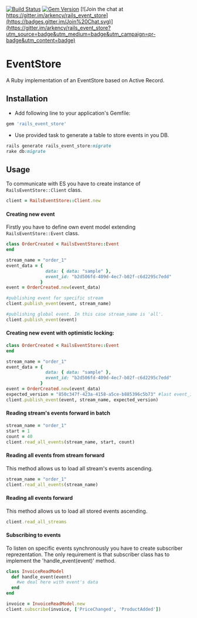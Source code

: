 [![Build Status](https://travis-ci.org/arkency/rails_event_store.svg?branch=master)](https://travis-ci.org/arkency/rails_event_store)
[![Gem Version](https://badge.fury.io/rb/rails_event_store.svg)](http://badge.fury.io/rb/rails_event_store)
[![Join the chat at https://gitter.im/arkency/rails_event_store](https://badges.gitter.im/Join%20Chat.svg)](https://gitter.im/arkency/rails_event_store?utm_source=badge&utm_medium=badge&utm_campaign=pr-badge&utm_content=badge)

# EventStore

A Ruby implementation of an EventStore based on Active Record.

## Installation

* Add following line to your application's Gemfile:

```ruby
gem 'rails_event_store'
```

* Use provided task to generate a table to store events in you DB.

```ruby
rails generate rails_event_store:migrate
rake db:migrate
```

## Usage

To communicate with ES you have to create instance of `RailsEventStore::Client` class.

```ruby
client = RailsEventStore::Client.new
```

#### Creating new event

Firstly you have to define own event model extending `RailsEventStore::Event` class.

```ruby
class OrderCreated < RailsEventStore::Event
end
```

```ruby
stream_name = "order_1"
event_data = {
               data: { data: "sample" },
               event_id: "b2d506fd-409d-4ec7-b02f-c6d2295c7edd"
             }
event = OrderCreated.new(event_data)

#publishing event for specific stream
client.publish_event(event, stream_name)

#publishing global event. In this case stream_name is 'all'.
client.publish_event(event)
```

#### Creating new event with optimistic locking:

```ruby
class OrderCreated < RailsEventStore::Event
end
```

```ruby
stream_name = "order_1"
event_data = {
               data: { data: "sample" },
               event_id: "b2d506fd-409d-4ec7-b02f-c6d2295c7edd"
             }
event = OrderCreated.new(event_data)
expected_version = "850c347f-423a-4158-a5ce-b885396c5b73" #last event_id
client.publish_event(event, stream_name, expected_version)
```

#### Reading stream's events forward in batch

```ruby
stream_name = "order_1"
start = 1
count = 40
client.read_all_events(stream_name, start, count)
```

#### Reading all events from stream forward

This method allows us to load all stream's events ascending.

```ruby
stream_name = "order_1"
client.read_all_events(stream_name)
```

#### Reading all events forward

This method allows us to load all stored events ascending.

```ruby
client.read_all_streams
```

#### Subscribing to events

To listen on specific events synchronously you have to create subscriber reprezentation. The only requirement is that subscriber class has to implement the 'handle_event(event)' method.

```ruby
class InvoiceReadModel
  def handle_event(event)
    #we deal here with event's data
  end
end
```

```ruby
invoice = InvoiceReadModel.new
client.subscribe(invoice, ['PriceChanged', 'ProductAdded'])
```
